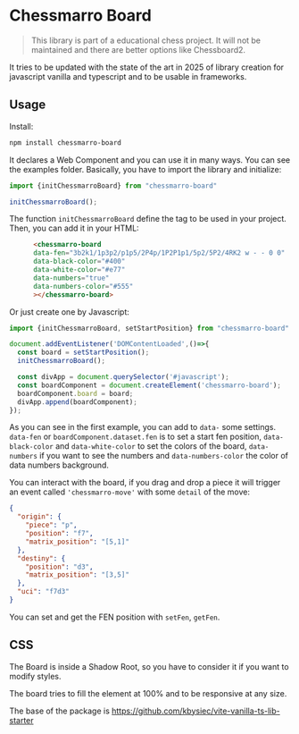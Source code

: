 # Chessmarro Board

> This library is part of a educational chess project. It will not be maintained and there are better options like Chessboard2.

It tries to be updated with the state of the art in 2025 of library creation for javascript vanilla and typescript and to be usable in frameworks.

## Usage

Install:

```bash
npm install chessmarro-board
```

It declares a Web Component and you can use it in many ways. You can see the examples folder. Basically, you have to import the library and initialize:

```javascript
import {initChessmarroBoard} from "chessmarro-board"

initChessmarroBoard();
```

The function `initChessmarroBoard` define the tag to be used in your project. Then, you can add it in your HTML:

```html
      <chessmarro-board 
      data-fen="3b2k1/1p3p2/p1p5/2P4p/1P2P1p1/5p2/5P2/4RK2 w - - 0 0" 
      data-black-color="#400" 
      data-white-color="#e77" 
      data-numbers="true"
      data-numbers-color="#555"
      ></chessmarro-board>
```

Or just create one by Javascript:

```javascript
import {initChessmarroBoard, setStartPosition} from "chessmarro-board"

document.addEventListener('DOMContentLoaded',()=>{
  const board = setStartPosition();
  initChessmarroBoard();

  const divApp = document.querySelector('#javascript');
  const boardComponent = document.createElement('chessmarro-board');
  boardComponent.board = board;
  divApp.append(boardComponent);
});
```

As you can see in the first example, you can add to `data-` some settings. `data-fen` or `boardComponent.dataset.fen` is to set a start fen position, `data-black-color` and `data-white-color` to set the colors of the board, `data-numbers` if you want to see the numbers and `data-numbers-color` the color of data numbers background. 

You can interact with the board, if you drag and drop a piece it will trigger an event called `'chessmarro-move'` with some `detail` of the move:

```json
{
  "origin": {
    "piece": "p",
    "position": "f7",
    "matrix_position": "[5,1]"
  },
  "destiny": {
    "position": "d3",
    "matrix_position": "[3,5]"
  },
  "uci": "f7d3"
}
```

You can set and get the FEN position with `setFen`, `getFen`.

## CSS

The Board is inside a Shadow Root, so you have to consider it if you want to modify styles. 

The board tries to fill the element at 100% and to be responsive at any size. 




The base of the package is https://github.com/kbysiec/vite-vanilla-ts-lib-starter

